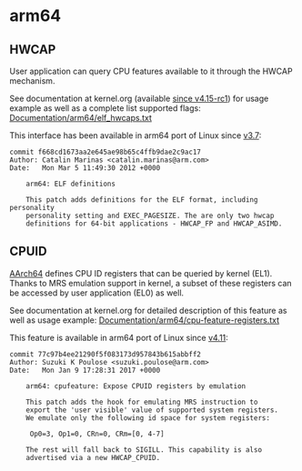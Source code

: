 # arm64

## HWCAP

User application can query CPU features available to it through the HWCAP mechanism.

See documentation at kernel.org (available [since v4.15-rc1][1]) for usage example as well as a complete list supported flags: [Documentation/arm64/elf_hwcaps.txt][1]

This interface has been available in arm64 port of Linux since [v3.7][3]:
```
commit f668cd1673aa2e645ae98b65c4ffb9dae2c9ac17
Author: Catalin Marinas <catalin.marinas@arm.com>
Date:   Mon Mar 5 11:49:30 2012 +0000

    arm64: ELF definitions

    This patch adds definitions for the ELF format, including personality
    personality setting and EXEC_PAGESIZE. The are only two hwcap
    definitions for 64-bit applications - HWCAP_FP and HWCAP_ASIMD.
```

[1]: https://git.kernel.org/pub/scm/linux/kernel/git/torvalds/linux.git/tree/Documentation/arm64/elf_hwcaps.txt
[2]: https://git.kernel.org/pub/scm/linux/kernel/git/torvalds/linux.git/commit/?id=611a7bc74ed2dcbab6693c20bb534cfcf15f9d1d
[3]: https://git.kernel.org/pub/scm/linux/kernel/git/torvalds/linux.git/commit/?id=f668cd1673aa2e645ae98b65c4ffb9dae2c9ac17

## CPUID

[AArch64][4] defines CPU ID registers that can be queried by kernel (EL1).
Thanks to MRS emulation support in kernel, a subset of these registers can be accessed by user application (EL0) as well.

See documentation at kernel.org for detailed description of this feature as well as usage example: [Documentation/arm64/cpu-feature-registers.txt][5]

This feature is available in arm64 port of Linux since [v4.11][6]:
````
commit 77c97b4ee21290f5f083173d957843b615abbff2
Author: Suzuki K Poulose <suzuki.poulose@arm.com>
Date:   Mon Jan 9 17:28:31 2017 +0000

    arm64: cpufeature: Expose CPUID registers by emulation

    This patch adds the hook for emulating MRS instruction to
    export the 'user visible' value of supported system registers.
    We emulate only the following id space for system registers:

     Op0=3, Op1=0, CRn=0, CRm=[0, 4-7]

    The rest will fall back to SIGILL. This capability is also
    advertised via a new HWCAP_CPUID.
````

[4]: https://developer.arm.com/products/architecture/a-profile/docs/ddi0487/latest/arm-architecture-reference-manual-armv8-for-armv8-a-architecture-profile
[5]: https://git.kernel.org/pub/scm/linux/kernel/git/torvalds/linux.git/tree/Documentation/arm64/cpu-feature-registers.txt
[6]: https://git.kernel.org/pub/scm/linux/kernel/git/torvalds/linux.git/commit/?id=77c97b4ee21290f5f083173d957843b615abbff2
